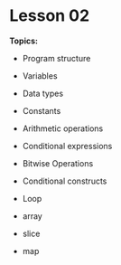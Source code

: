 # Lesson 02

**Topics:**

- Program structure
- Variables
- Data types
- Constants
- Arithmetic operations
- Conditional expressions
- Bitwise Operations
- Conditional constructs
- Loop

- array
- slice
- map